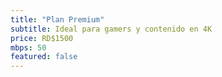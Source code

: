 ```yaml
---
title: "Plan Premium"
subtitle: Ideal para gamers y contenido en 4K
price: RD$1500
mbps: 50
featured: false
---
```

